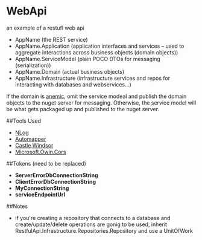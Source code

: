 # WebApi
an example of a restufl web api

* AppName (the REST service)
* AppName.Application (application interfaces and services – used to aggregate interactions across business objects (domain objects))
* AppName.ServiceModel (plain POCO DTOs for messaging (serialization))
* AppName.Domain (actual business objects)
* AppName.Infrastructure (infrastructure services and repos for interacting with databases and webservices…)

If the domain is [anemic](https://en.wikipedia.org/wiki/Anemic_domain_model), omit the service modeal and publish the domain objects to the nuget server for messaging.  Otherwise, the service model will be what gets packaged up and published to the nuget server.

##Tools Used
* [NLog](http://nlog-project.org/)
* [Automapper](http://automapper.org/)
* [Castle Windsor](https://github.com/castleproject/Windsor/)
* [Microsoft.Owin.Cors](http://www.nuget.org/packages/Microsoft.Owin.Cors/)

##Tokens (need to be replaced)
* __ServerErrorDbConnectionString__
* __ClientErrorDbConnectionString__
* __MyConnectionString__
* __serviceEndpointUrl__

##Notes
* if you're creating a repository that connects to a database and create/update/delete operations are gonig to be used, inherit RestfulApi.Infrastructure.Repositories.Repository and use a UnitOfWork
